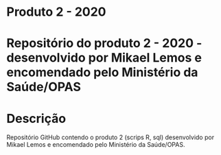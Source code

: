 # Produto 2 - 2020

# Repositório do produto 2 - 2020 - desenvolvido por Mikael Lemos e encomendado pelo Ministério da Saúde/OPAS

# Descrição

Repositório GitHub contendo o produto 2 (scrips R, sql) desenvolvido por Mikael Lemos e encomendado pelo Ministério da Saúde/OPAS.

